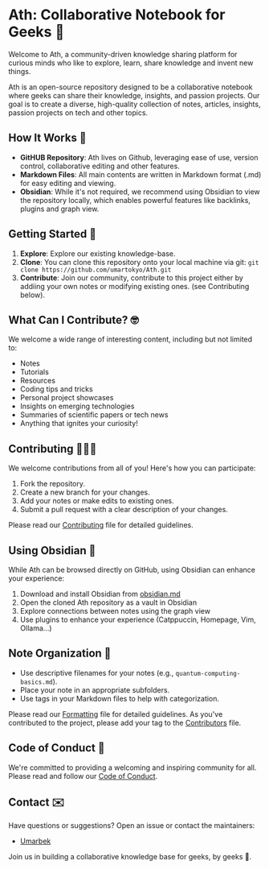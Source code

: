 # Ath:  Collaborative Notebook for Geeks 👾
Welcome to Ath, a community-driven knowledge sharing platform for curious minds who like to explore, learn, share knowledge and invent new things. 

Ath is an open-source repository designed to be a collaborative notebook where geeks can share their knowledge, insights, and passion projects. Our goal is to create a diverse, high-quality collection of notes, articles, insights, passion projects on tech and other topics.

## How It Works 🤔
- **GitHUB Repository**: Ath lives on Github, leveraging ease of use, version control, collaborative editing and other features.
- **Markdown Files**: All main contents are written in Markdown format  (.md) for easy editing and viewing. 
- **Obsidian**: While it's not required, we recommend using Obsidian to view the repository locally, which enables powerful features like backlinks, plugins and graph view.

## Getting Started 🏁
1. **Explore**: Explore our existing knowledge-base.
2. **Clone**:  You can clone this repository onto your local machine via git: `git clone https://github.com/umartokyo/Ath.git`
3. **Contribute**: Join our community, contribute to this project either by addiing your own notes or modifying existing ones. (see Contributing below).

## What Can I Contribute? 🤓
We welcome a wide range of interesting content, including but not limited to:
- Notes
- Tutorials
- Resources
- Coding tips and tricks
- Personal project showcases
- Insights on emerging technologies
- Summaries of scientific papers or tech news
- Anything that ignites your curiosity!

## Contributing 🧑🏻‍💻
We welcome contributions from all of you! 
Here's how you can participate:

1. Fork the repository.
2. Create a new branch for your changes.
3. Add your notes or make edits to existing ones.
4. Submit a pull request with a clear description of your changes.

Please read our [Contributing](CONTRIBUTING.md) file for detailed guidelines.

## Using Obsidian 🔮
While Ath can be browsed directly on GitHub, using Obsidian can enhance your experience:
1. Download and install Obsidian from [obsidian.md](https://obsidian.md)
2. Open the cloned Ath repository as a vault in Obsidian
3. Explore connections between notes using the graph view
4. Use plugins to enhance your experience (Catppuccin, Homepage, Vim, Ollama...)

## Note Organization 📁
- Use descriptive filenames for your notes (e.g., `quantum-computing-basics.md`).
- Place your note in an appropriate subfolders.
- Use tags in your Markdown files to help with categorization.

Please read our [Formatting](FORMATTING.md) file for detailed guidelines.
As you've contributed to the project, please add your tag to the [Contributors](CONTRIBUTORS.md) file.

## Code of Conduct 📃
We're committed to providing a welcoming and inspiring community for all. Please read and follow our [Code of Conduct](CODE_OF_CONDUCT.md).

## Contact ✉️
Have questions or suggestions? Open an issue or contact the maintainers:

- [Umarbek](https://github.com/umartokyo)

Join us in building a collaborative knowledge base for geeks, by geeks 👾.
